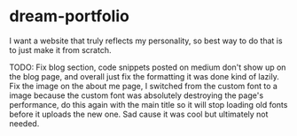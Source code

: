 # dream-portfolio
I want a website that truly reflects my personality, so best way to do that is to just make it from scratch.

TODO: Fix blog section, code snippets posted on medium don't show up on the  blog page, and overall just fix the formatting it was done kind of lazily.
Fix the image on the about me page, I switched from the custom font to a image because the custom font was absolutely destroying the page's performance, 
  do this again with the main title so it will stop loading old fonts before it uploads the new one. Sad cause it was cool but ultimately not needed.
